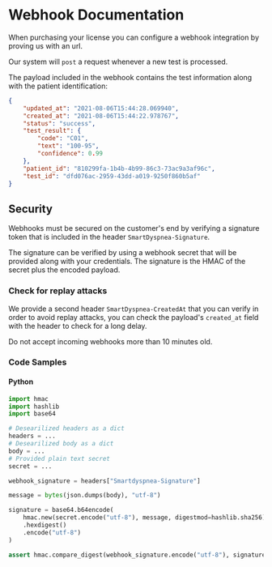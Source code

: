# Webhook Documentation

When purchasing your license you can configure a webhook integration by proving us with an url.

Our system will `post` a request whenever a new test is processed.

The payload included in the webhook contains the test information along with the patient identification:

```json
{
    "updated_at": "2021-08-06T15:44:28.069940",
    "created_at": "2021-08-06T15:44:22.978767",
    "status": "success",
    "test_result": {
        "code": "C01",
        "text": "100-95",
        "confidence": 0.99
    },
    "patient_id": "810299fa-1b4b-4b99-86c3-73ac9a3af96c",
    "test_id": "dfd076ac-2959-43dd-a019-9250f860b5af"
}
```

## Security

Webhooks must be secured on the customer's end by verifying a signature token that is included in the header `SmartDyspnea-Signature`.

The signature can be verified by using a webhook secret that will be provided along with your credentials. The signature is the HMAC of the secret plus the encoded payload.

### Check for replay attacks

We provide a second header `SmartDyspnea-CreatedAt` that you can verify in order to avoid replay attacks, you can check the payload's `created_at` field with the header to check for a long delay.

Do not accept incoming webhooks more than 10 minutes old.

### Code Samples

#### Python

```python
import hmac
import hashlib
import base64

# Desearilized headers as a dict
headers = ...
# Desearilized body as a dict
body = ...
# Provided plain text secret
secret = ...

webhook_signature = headers["Smartdyspnea-Signature"]

message = bytes(json.dumps(body), "utf-8")

signature = base64.b64encode(
    hmac.new(secret.encode("utf-8"), message, digestmod=hashlib.sha256)
    .hexdigest()
    .encode("utf-8")
)

assert hmac.compare_digest(webhook_signature.encode("utf-8"), signature)
```